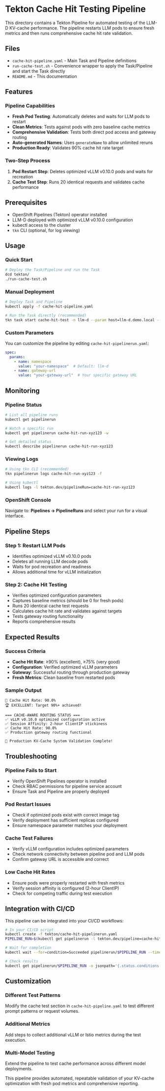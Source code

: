# Tekton Cache Hit Testing Pipeline

This directory contains a Tekton Pipeline for automated testing of the LLM-D KV-cache performance. The pipeline restarts LLM pods to ensure fresh metrics and then runs comprehensive cache hit rate validation.

## Files

- `cache-hit-pipeline.yaml` - Main Task and Pipeline definitions
- `run-cache-test.sh` - Convenience wrapper to apply the Task/Pipeline and start the Task directly
- `README.md` - This documentation

## Features

### Pipeline Capabilities
- **Fresh Pod Testing**: Automatically deletes and waits for LLM pods to restart
- **Clean Metrics**: Tests against pods with zero baseline cache metrics
- **Comprehensive Validation**: Tests both direct pod access and gateway routing
- **Auto-generated Names**: Uses `generateName` to allow unlimited reruns
- **Production Ready**: Validates 90% cache hit rate target

### Two-Step Process
1. **Pod Restart Step**: Deletes optimized vLLM v0.10.0 pods and waits for recreation
2. **Cache Test Step**: Runs 20 identical requests and validates cache performance

## Prerequisites

- OpenShift Pipelines (Tekton) operator installed
- LLM-D deployed with optimized vLLM v0.10.0 configuration
- kubectl access to the cluster
- `tkn` CLI (optional, for log viewing)

## Usage

### Quick Start
```bash
# Deploy the Task/Pipeline and run the Task
dcd tekton/
./run-cache-test.sh
```

### Manual Deployment
```bash
# Deploy Task and Pipeline
kubectl apply -f cache-hit-pipeline.yaml

# Run the Task directly (recommended)
tkn task start cache-hit-test -n llm-d --param host=llm-d.demo.local --showlog
```

### Custom Parameters
You can customize the pipeline by editing `cache-hit-pipelinerun.yaml`:

```yaml
spec:
  params:
    - name: namespace
      value: "your-namespace"  # Default: llm-d
    - name: gateway-url
      value: "your-gateway-url"  # Your specific gateway URL
```

## Monitoring

### Pipeline Status
```bash
# List all pipeline runs
kubectl get pipelinerun

# Watch a specific run
kubectl get pipelinerun cache-hit-run-xyz123 -w

# Get detailed status
kubectl describe pipelinerun cache-hit-run-xyz123
```

### Viewing Logs
```bash
# Using tkn CLI (recommended)
tkn pipelinerun logs cache-hit-run-xyz123 -f

# Using kubectl
kubectl logs -l tekton.dev/pipelineRun=cache-hit-run-xyz123
```

### OpenShift Console
Navigate to: **Pipelines → PipelineRuns** and select your run for a visual interface.

## Pipeline Steps

### Step 1: Restart LLM Pods
- Identifies optimized vLLM v0.10.0 pods
- Deletes all running LLM decode pods
- Waits for pod recreation and readiness
- Allows additional time for vLLM initialization

### Step 2: Cache Hit Testing
- Verifies optimized configuration parameters
- Captures baseline metrics (should be 0 for fresh pods)
- Runs 20 identical cache test requests
- Calculates cache hit rate and validates against targets
- Tests gateway routing functionality
- Reports comprehensive results

## Expected Results

### Success Criteria
- **Cache Hit Rate**: ≥90% (excellent), ≥75% (very good)
- **Configuration**: Verified optimized vLLM parameters
- **Gateway**: Successful routing through production gateway
- **Fresh Metrics**: Clean baseline from restarted pods

### Sample Output
```
🎉 Cache Hit Rate: 90.0%
🏆 EXCELLENT: Target 90%+ achieved!

=== CACHE-AWARE ROUTING STATUS ===
✅ vLLM v0.10.0 optimized configuration active
✅ Session Affinity: 2-hour ClientIP stickiness
✅ Cache Hit Rate: 90.0%
✅ Production gateway routing functional

🎯 Production KV-Cache System Validation Complete!
```

## Troubleshooting

### Pipeline Fails to Start
- Verify OpenShift Pipelines operator is installed
- Check RBAC permissions for pipeline service account
- Ensure Task and Pipeline are properly deployed

### Pod Restart Issues
- Check if optimized pods exist with correct image tag
- Verify deployment has sufficient replicas configured
- Ensure namespace parameter matches your deployment

### Cache Test Failures
- Verify vLLM configuration includes optimized parameters
- Check network connectivity between pipeline pod and LLM pods
- Confirm gateway URL is accessible and correct

### Low Cache Hit Rates
- Ensure pods were properly restarted with fresh metrics
- Verify session affinity is configured (2-hour ClientIP)
- Check for competing traffic during test execution

## Integration with CI/CD

This pipeline can be integrated into your CI/CD workflows:

```bash
# In your CI/CD script
kubectl create -f tekton/cache-hit-pipelinerun.yaml
PIPELINE_RUN=$(kubectl get pipelinerun -l tekton.dev/pipeline=cache-hit-pipeline --sort-by=.metadata.creationTimestamp -o jsonpath='{.items[-1].metadata.name}')

# Wait for completion
kubectl wait --for=condition=Succeeded pipelinerun/$PIPELINE_RUN --timeout=10m

# Check results
kubectl get pipelinerun/$PIPELINE_RUN -o jsonpath='{.status.conditions[0].status}'
```

## Customization

### Different Test Patterns
Modify the cache test section in `cache-hit-pipeline.yaml` to test different prompt patterns or request volumes.

### Additional Metrics
Add steps to collect additional vLLM or Istio metrics during the test execution.

### Multi-Model Testing
Extend the pipeline to test cache performance across different model deployments.

This pipeline provides automated, repeatable validation of your KV-cache optimization with fresh pod metrics and comprehensive reporting.
